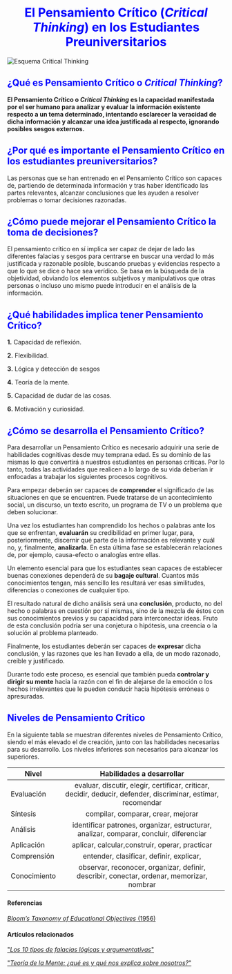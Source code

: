 # <center><span style="color:blue"> El Pensamiento Crítico (*Critical Thinking*) en los Estudiantes Preuniversitarios </span></center>


![Esquema Critical Thinking](https://static.wixstatic.com/media/644c44_834b5a68280343bc9edebaddc31989a5~mv2.jpg/v1/fill/w_473,h_315,al_c,q_80,usm_0.66_1.00_0.01/644c44_834b5a68280343bc9edebaddc31989a5~mv2.webpg "Esquema Critical Thinking")


## <span style="color:blue">¿Qué es Pensamiento Crítico o *Critical Thinking*?</span>
**El Pensamiento Crítico o *Critical Thinking* es la capacidad manifestada por el ser humano para analizar y evaluar la información existente respecto a un tema determinado, intentando esclarecer la veracidad de dicha información y alcanzar una idea justificada al respecto, ignorando posibles sesgos externos.**

## <span style="color:blue">¿Por qué es importante el Pensamiento Crítico en los estudiantes preuniversitarios?</span>
Las personas que se han entrenado en el Pensamiento Crítico son capaces de, partiendo de determinada información y tras haber identificado las partes relevantes, alcanzar conclusiones que les ayuden a resolver problemas o tomar decisiones razonadas.

## <span style="color:blue">¿Cómo puede mejorar el Pensamiento Crítico la toma de decisiones?</span>
El pensamiento crítico en sí implica ser capaz de dejar de lado las diferentes falacias y sesgos para centrarse en buscar una verdad lo más justificada y razonable posible, buscando pruebas y evidencias respecto a que lo que se dice o hace sea verídico. Se basa en la búsqueda de la objetividad, obviando los elementos subjetivos y manipulativos que otras personas o incluso uno mismo puede introducir en el análisis de la información.

## <span style="color:blue">¿Qué habilidades implica tener Pensamiento Crítico?</span>
**1.** Capacidad de reflexión.

**2.** Flexibilidad.

**3.** Lógica y detección de sesgos

**4.** Teoría de la mente. 
   
**5.** Capacidad de dudar de las cosas.

**6.** Motivación y curiosidad.

## <span style="color:blue">¿Cómo se desarrolla el Pensamiento Crítico?</span>
Para desarrollar un  Pensamiento Crítico es necesario adquirir una serie de habilidades cognitivas desde muy temprana edad. Es su dominio de las mismas lo que convertirá a nuestros estudiantes en personas críticas. Por lo tanto, todas las actividades que realicen a lo largo de su vida deberían ir enfocadas a trabajar los siguientes procesos cognitivos.

Para empezar deberán ser capaces de **comprender** el significado de las situaciones en que se encuentren. Puede tratarse de un acontecimiento social, un discurso, un texto escrito, un programa de TV o un problema que deben solucionar.

Una vez los estudiantes han comprendido los hechos o palabras ante los que se enfrentan, **evaluarán** su credibilidad en primer lugar, para, posteriormente, discernir qué parte de la información es relevante y cuál no, y, finalmente, **analizarla**. En esta última fase se establecerán relaciones de, por ejemplo, causa-efecto o analogías entre ellas. 

Un elemento esencial para que los estudiantes sean capaces de establecer buenas conexiones dependerá de su **bagaje cultural**. Cuantos más conocimientos tengan, más sencillo les resultará ver esas similitudes, diferencias o conexiones de cualquier tipo.

El resultado natural de dicho análisis será una **conclusión**, producto, no del hecho o palabras en cuestión por sí mismas, sino de la mezcla de éstos con sus conocimientos previos y su capacidad para interconectar ideas. Fruto de esta conclusión podría ser una conjetura o hipótesis, una creencia o la solución al problema planteado.

Finalmente, los estudiantes deberán ser capaces de **expresar** dicha conclusión, y las razones que les han llevado a ella, de un modo razonado, creíble y justificado.

Durante todo este proceso, es esencial que también pueda **controlar y dirigir su mente** hacia la razón con el fin de alejarse de  la emoción o los hechos irrelevantes que le pueden conducir hacia hipótesis erróneas o apresuradas.

## <span style="color:blue">Niveles de Pensamiento Crítico</span>

En la siguiente tabla se muestran diferentes niveles de Pensamiento Crítico, siendo el más elevado el de creación, junto con las habilidades necesarias para su desarrollo. Los niveles inferiores son necesarios para alcanzar los superiores.


| Nivel         | Habilidades a desarrollar                                  | 
| ------------- |:--------------------------------------------:|
| Evaluación   | evaluar, discutir, elegir, certificar, criticar, decidir, deducir, defender, discriminar, estimar, recomendar          | 
| Síntesis   | compilar, comparar, crear, mejorar     |
| Análisis      | identificar patrones, organizar, estructurar, analizar, comparar, concluir, diferenciar   | 
| Aplicación    | aplicar, calcular,construir, operar, practicar                        | 
| Comprensión  | entender, clasificar, definir, explicar,       |
| Conocimiento      | observar, reconocer, organizar, definir, describir, conectar, ordenar, memorizar, nombrar    |

#### Referencias
[*Bloom’s Taxonomy of Educational Objectives* (1956)](https://greycaps.com/theteacher/Community/Bloomstaxonomy)


#### Artículos relacionados
["*Los 10 tipos de falacias lógicas y argumentativas*"](https://psicologiaymente.com/inteligencia/tipos-falacias-logicas-argumentativas)

["*Teoría de la Mente: ¿qué es y qué nos explica sobre nosotros?*"](https://psicologiaymente.com/psicologia/teoria-de-la-mente)